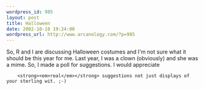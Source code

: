 ```yaml
--- 
wordpress_id: 985
layout: post
title: Halloween
date: 2002-10-18 19:24:00
wordpress_url: http://www.arcanology.com/?p=985
---
```

So, R and I are discussing Halloween costumes and I'm not sure what it should be this year for me. Last year, I was a clown (obviously) and she was a mime. So, I made a poll for suggestions. I would appreciate 
        
        <strong><em>real</em></strong> suggestions not just displays of your sterling wit. ;-)